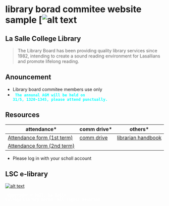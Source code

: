 # library borad commitee website sample [![alt text](https://drive.google.com/file/d/1mws2Yl_MIWEQCP2XArTNI1gsMpwhg1Rg/view)


## La Salle College Library
> The Library Board has been providing quality library services since 1982, intending to create a sound reading environment for Lasallians and promote lifelong reading.

## Anouncement
* Library board commitee members use only
* <code style="color : cyan"> **The annunal AGM will be held on 31/5, 1320-1345, please attend punctually.** </code>

## Resources

attendance* | comm drive* | others*
--- | --- | ---
[Attendance form (1st term)](https://docs.google.com/spreadsheets/d/14DzmjfQTArHO2FmXFQNhxUUM51d95F66g004F39XtqY/edit#gid=1924342195) | [comm drive](https://drive.google.com/drive/folders/1N611CrInSh7oY2FuZ8u8YkOOIvAwqU86) | [librarian handbook](https://drive.google.com/file/d/1gNilI_ws1JOCsFQLxM7ilPIUNptp8_II/view)
[Attendance form (2nd term)](https://docs.google.com/spreadsheets/d/1Q33TerCTj0eNQ945BL0Jky5tu64wRmAzYl41D2KF6rY/edit#gid=1924342195) | 
* Please log in with your scholl account

## LSC e-library
[![alt text](https://assets.weforum.org/article/image/JMF96ETfn1kSViVnUou1Z0XIDwWcPpT5mrPc7-ytpAc.jpg)](https://sites.google.com/lasalle.edu.hk/e-library/home)

<code style="color : white"> **Copyright © 2023, La Salle College Library Borad. All rights Reversed.** </code>
